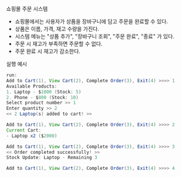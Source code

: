 쇼핑몰 주문 시스템

- 쇼핑몰에서는 사용자가 상품을 장바구니에 담고 주문을 완료할 수 있다.
- 상품은 이름, 가격, 재고 수량을 가진다.
- 시스템 메뉴는 "상품 추가", "장바구니 조회", "주문 완료", "종료" 가 있다.
- 주문 시 재고가 부족하면 주문할 수 없다.
- 주문 완료 시 재고가 감소한다.


실행 예시
```java
run:
Add to Cart(1), View Cart(2), Complete Order(3), Exit(4) >>>> 1
Available Products:
1. Laptop - $1000 (Stock: 5)
2. Phone - $800 (Stock: 10)
Select product number >> 1
Enter quantity >> 2
<< 2 Laptop(s) added to cart! >>

Add to Cart(1), View Cart(2), Complete Order(3), Exit(4) >>>> 2
Current Cart:
- Laptop x2 ($2000)

Add to Cart(1), View Cart(2), Complete Order(3), Exit(4) >>>> 3
<< Order completed successfully! >>
Stock Update: Laptop - Remaining 3

Add to Cart(1), View Cart(2), Complete Order(3), Exit(4) >>>> 4

```